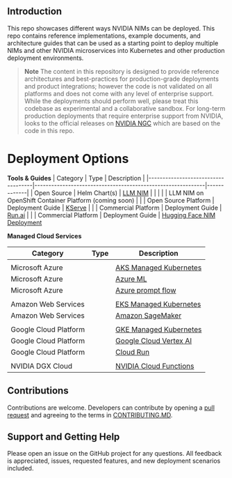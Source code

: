 ## Introduction
This repo showcases different ways NVIDIA NIMs can be deployed. This repo contains reference implementations, example documents, and architecture guides that can be used as a starting point to deploy multiple NIMs and other NVIDIA microservices into Kubernetes and other production deployment environments.

> **Note**
> The content in this repository is designed to provide reference architectures and best-practices for production-grade deployments and product integrations; however the code is not validated on all platforms and does not come with any level of enterprise support. While the deployments should perform well, please treat this codebase as experimental and a collaborative sandbox. For long-term production deployments that require enterprise support from NVIDIA, looks to the official releases on [NVIDIA NGC](https://ngc.nvidia.com/) which are based on the code in this repo.

# Deployment Options

**Tools & Guides** 
| Category                           | Type               | Description |
|------------------------------------|-------------------------------------------------------------|-------------|
| Open Source                        | Helm Chart(s)      | [LLM NIM](https://github.com/NVIDIA/nim-deploy/tree/main/helm/nim-llm)                                            |             |
|                                    |                    | LLM NIM on OpenShift Container Platform (coming soon) |             |
| Open Source Platform               | Deployment Guide   | [KServe](https://github.com/NVIDIA/nim-deploy/tree/main/kserve)                                             |             |
| Commercial Platform                | Deployment Guide   | [Run.ai](https://github.com/NVIDIA/nim-deploy/tree/main/cloud-service-providers/runai)          |             |
| Commercial Platform                | Deployment Guide   | [Hugging Face NIM Deployment](https://github.com/NVIDIA/nim-deploy/tree/main/docs/hugging-face-nim-deployment)     

**Managed Cloud Services**

| Category                           | Type               | Description |
|------------------------------------|-------------------------------------------------------------|-------------|
|                                    |                                     |             |
| Microsoft Azure                    | | [AKS Managed Kubernetes](https://github.com/NVIDIA/nim-deploy/tree/main/cloud-service-providers/azure/aks)                           |        |
| Microsoft Azure                    | | [Azure ML](https://github.com/NVIDIA/nim-deploy/tree/main/cloud-service-providers/azure/azureml)                                     |        |
| Microsoft Azure                    | | [Azure prompt flow](https://github.com/NVIDIA/nim-deploy/tree/main/cloud-service-providers/azure/promptflow)                         |        |
|                                    | |             |
| Amazon Web Services                | | [EKS Managed Kubernetes](https://github.com/NVIDIA/nim-deploy/tree/main/cloud-service-providers/aws/eks)                             |        |
| Amazon Web Services                | | [Amazon SageMaker](https://github.com/NVIDIA/nim-deploy/tree/main/cloud-service-providers/aws/sagemaker)                             |        |
|                                    | |             |
| Google Cloud Platform              | | [GKE Managed Kubernetes](https://github.com/NVIDIA/nim-deploy/tree/main/cloud-service-providers/google-cloud/gke)                    |        |
| Google Cloud Platform              | | [Google Cloud Vertex AI](https://github.com/NVIDIA/nim-deploy/tree/main/cloud-service-providers/google-cloud/vertexai/python)        |        |
| Google Cloud Platform              | | [Cloud Run](https://github.com/NVIDIA/nim-deploy/tree/main/cloud-service-providers/google-cloud/cloudrun)                            |        |
|                                    | |             |
| NVIDIA DGX Cloud                   | | [NVIDIA Cloud Functions](https://github.com/NVIDIA/nim-deploy/tree/main/cloud-service-providers/nvidia/nvcf)                         |


## Contributions
Contributions are welcome. Developers can contribute by opening a [pull request](https://help.github.com/en/articles/about-pull-requests) and agreeing to the terms in [CONTRIBUTING.MD](CONTRIBUTING.MD).


## Support and Getting Help

Please open an issue on the GitHub project for any questions. All feedback is appreciated, issues, requested features, and new deployment scenarios included.
